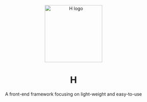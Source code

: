 <p align="center"><img width="180" src="https://ftp.bmp.ovh/imgs/2019/10/f2a59501e65a9d53.png" alt="H logo"></p>
<h1 align="center">H</h1>
<p align="center">A front-end framework focusing on light-weight and easy-to-use</p>


